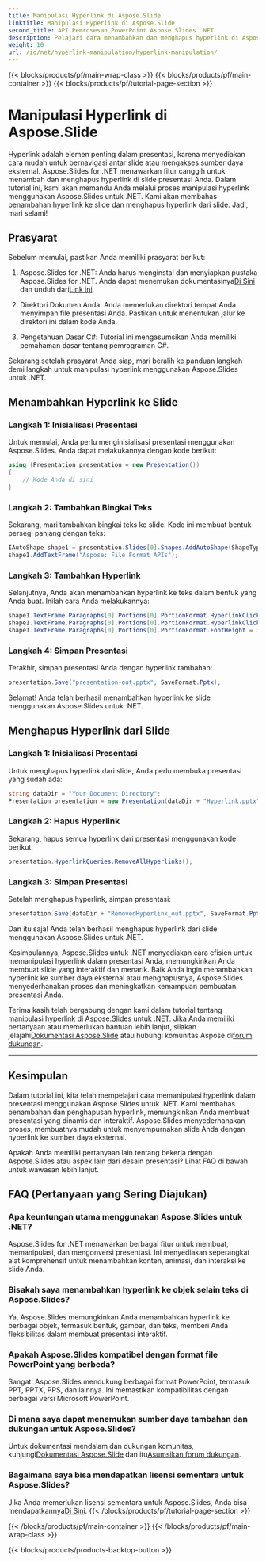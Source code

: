 ```yaml
---
title: Manipulasi Hyperlink di Aspose.Slide
linktitle: Manipulasi Hyperlink di Aspose.Slide
second_title: API Pemrosesan PowerPoint Aspose.Slides .NET
description: Pelajari cara menambahkan dan menghapus hyperlink di Aspose.Slides untuk .NET. Sempurnakan presentasi Anda dengan tautan interaktif dengan mudah.
weight: 10
url: /id/net/hyperlink-manipulation/hyperlink-manipulation/
---
```


{{< blocks/products/pf/main-wrap-class >}}
{{< blocks/products/pf/main-container >}}
{{< blocks/products/pf/tutorial-page-section >}}

# Manipulasi Hyperlink di Aspose.Slide


Hyperlink adalah elemen penting dalam presentasi, karena menyediakan cara mudah untuk bernavigasi antar slide atau mengakses sumber daya eksternal. Aspose.Slides for .NET menawarkan fitur canggih untuk menambah dan menghapus hyperlink di slide presentasi Anda. Dalam tutorial ini, kami akan memandu Anda melalui proses manipulasi hyperlink menggunakan Aspose.Slides untuk .NET. Kami akan membahas penambahan hyperlink ke slide dan menghapus hyperlink dari slide. Jadi, mari selami!

## Prasyarat

Sebelum memulai, pastikan Anda memiliki prasyarat berikut:

1.  Aspose.Slides for .NET: Anda harus menginstal dan menyiapkan pustaka Aspose.Slides for .NET. Anda dapat menemukan dokumentasinya[Di Sini](https://reference.aspose.com/slides/net/) dan unduh dari[Link ini](https://releases.aspose.com/slides/net/).

2. Direktori Dokumen Anda: Anda memerlukan direktori tempat Anda menyimpan file presentasi Anda. Pastikan untuk menentukan jalur ke direktori ini dalam kode Anda.

3. Pengetahuan Dasar C#: Tutorial ini mengasumsikan Anda memiliki pemahaman dasar tentang pemrograman C#.

Sekarang setelah prasyarat Anda siap, mari beralih ke panduan langkah demi langkah untuk manipulasi hyperlink menggunakan Aspose.Slides untuk .NET.

## Menambahkan Hyperlink ke Slide

### Langkah 1: Inisialisasi Presentasi

Untuk memulai, Anda perlu menginisialisasi presentasi menggunakan Aspose.Slides. Anda dapat melakukannya dengan kode berikut:

```csharp
using (Presentation presentation = new Presentation())
{
    // Kode Anda di sini
}
```

### Langkah 2: Tambahkan Bingkai Teks

Sekarang, mari tambahkan bingkai teks ke slide. Kode ini membuat bentuk persegi panjang dengan teks:

```csharp
IAutoShape shape1 = presentation.Slides[0].Shapes.AddAutoShape(ShapeType.Rectangle, 100, 100, 600, 50, false);
shape1.AddTextFrame("Aspose: File Format APIs");
```

### Langkah 3: Tambahkan Hyperlink

Selanjutnya, Anda akan menambahkan hyperlink ke teks dalam bentuk yang Anda buat. Inilah cara Anda melakukannya:

```csharp
shape1.TextFrame.Paragraphs[0].Portions[0].PortionFormat.HyperlinkClick = new Hyperlink("https://www.aspose.com/");
shape1.TextFrame.Paragraphs[0].Portions[0].PortionFormat.HyperlinkClick.Tooltip = "More than 70% Fortune 100 companies trust Aspose APIs";
shape1.TextFrame.Paragraphs[0].Portions[0].PortionFormat.FontHeight = 32;
```

### Langkah 4: Simpan Presentasi

Terakhir, simpan presentasi Anda dengan hyperlink tambahan:

```csharp
presentation.Save("presentation-out.pptx", SaveFormat.Pptx);
```

Selamat! Anda telah berhasil menambahkan hyperlink ke slide menggunakan Aspose.Slides untuk .NET.

## Menghapus Hyperlink dari Slide

### Langkah 1: Inisialisasi Presentasi

Untuk menghapus hyperlink dari slide, Anda perlu membuka presentasi yang sudah ada:

```csharp
string dataDir = "Your Document Directory";
Presentation presentation = new Presentation(dataDir + "Hyperlink.pptx");
```

### Langkah 2: Hapus Hyperlink

Sekarang, hapus semua hyperlink dari presentasi menggunakan kode berikut:

```csharp
presentation.HyperlinkQueries.RemoveAllHyperlinks();
```

### Langkah 3: Simpan Presentasi

Setelah menghapus hyperlink, simpan presentasi:

```csharp
presentation.Save(dataDir + "RemovedHyperlink_out.pptx", SaveFormat.Pptx);
```

Dan itu saja! Anda telah berhasil menghapus hyperlink dari slide menggunakan Aspose.Slides untuk .NET.

Kesimpulannya, Aspose.Slides untuk .NET menyediakan cara efisien untuk memanipulasi hyperlink dalam presentasi Anda, memungkinkan Anda membuat slide yang interaktif dan menarik. Baik Anda ingin menambahkan hyperlink ke sumber daya eksternal atau menghapusnya, Aspose.Slides menyederhanakan proses dan meningkatkan kemampuan pembuatan presentasi Anda.

 Terima kasih telah bergabung dengan kami dalam tutorial tentang manipulasi hyperlink di Aspose.Slides untuk .NET. Jika Anda memiliki pertanyaan atau memerlukan bantuan lebih lanjut, silakan jelajahi[Dokumentasi Aspose.Slide](https://reference.aspose.com/slides/net/) atau hubungi komunitas Aspose di[forum dukungan](https://forum.aspose.com/).

---

## Kesimpulan

Dalam tutorial ini, kita telah mempelajari cara memanipulasi hyperlink dalam presentasi menggunakan Aspose.Slides untuk .NET. Kami membahas penambahan dan penghapusan hyperlink, memungkinkan Anda membuat presentasi yang dinamis dan interaktif. Aspose.Slides menyederhanakan proses, membuatnya mudah untuk menyempurnakan slide Anda dengan hyperlink ke sumber daya eksternal.

Apakah Anda memiliki pertanyaan lain tentang bekerja dengan Aspose.Slides atau aspek lain dari desain presentasi? Lihat FAQ di bawah untuk wawasan lebih lanjut.

## FAQ (Pertanyaan yang Sering Diajukan)

### Apa keuntungan utama menggunakan Aspose.Slides untuk .NET?
Aspose.Slides for .NET menawarkan berbagai fitur untuk membuat, memanipulasi, dan mengonversi presentasi. Ini menyediakan seperangkat alat komprehensif untuk menambahkan konten, animasi, dan interaksi ke slide Anda.

### Bisakah saya menambahkan hyperlink ke objek selain teks di Aspose.Slides?
Ya, Aspose.Slides memungkinkan Anda menambahkan hyperlink ke berbagai objek, termasuk bentuk, gambar, dan teks, memberi Anda fleksibilitas dalam membuat presentasi interaktif.

### Apakah Aspose.Slides kompatibel dengan format file PowerPoint yang berbeda?
Sangat. Aspose.Slides mendukung berbagai format PowerPoint, termasuk PPT, PPTX, PPS, dan lainnya. Ini memastikan kompatibilitas dengan berbagai versi Microsoft PowerPoint.

### Di mana saya dapat menemukan sumber daya tambahan dan dukungan untuk Aspose.Slides?
 Untuk dokumentasi mendalam dan dukungan komunitas, kunjungi[Dokumentasi Aspose.Slide](https://reference.aspose.com/slides/net/) dan itu[Asumsikan forum dukungan](https://forum.aspose.com/).

### Bagaimana saya bisa mendapatkan lisensi sementara untuk Aspose.Slides?
 Jika Anda memerlukan lisensi sementara untuk Aspose.Slides, Anda bisa mendapatkannya[Di Sini](https://purchase.aspose.com/temporary-license/).
{{< /blocks/products/pf/tutorial-page-section >}}

{{< /blocks/products/pf/main-container >}}
{{< /blocks/products/pf/main-wrap-class >}}

{{< blocks/products/products-backtop-button >}}
